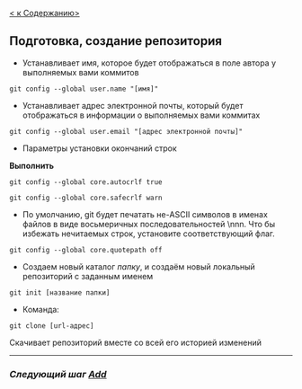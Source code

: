 [< к Cодержанию>](./readme.md)
## Подготовка, создание репозитория

+ Устанавливает имя, которое будет отображаться в поле автора у выполняемых вами коммитов

```bash=
git config --global user.name "[имя]"
```
+ Устанавливает адрес электронной почты, который будет отображаться в информации о выполняемых вами коммитах

 ```
 git config --global user.email "[адрес электронной почты]"
 ```

+ Параметры установки окончаний строк

**Выполнить**
```
git config --global core.autocrlf true

git config --global core.safecrlf warn
```
- По умолчанию, git будет печатать не-ASCII символов в именах файлов в виде восьмеричных последовательностей \nnn. Что бы избежать нечитаемых строк, установите соответствующий флаг.

```
git config --global core.quotepath off
```


- Создаем новый каталог *папку*, и создаём новый локальный репозиторий с заданным именем

```
git init [название папки]
```

+ Команда:
```
git clone [url-адрес]
```

Скачивает репозиторий вместе со всей его историей изменений
***
### ***Следующий шаг [Add](./add.md)***